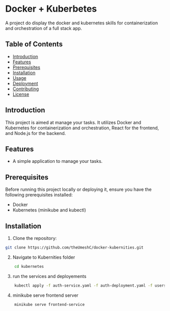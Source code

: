 # Docker + Kuberbetes

A project do display the docker and kubernetes skills for containerization and orchestration of a full stack app.

## Table of Contents

- [Introduction](#introduction)
- [Features](#features)
- [Prerequisites](#prerequisites)
- [Installation](#installation)
- [Usage](#usage)
- [Deployment](#deployment)
- [Contributing](#contributing)
- [License](#license)

## Introduction

This project is aimed at manage your tasks. It utilizes Docker and Kubernetes for containerization and orchestration, React for the frontend, and Node.js for the backend.

## Features

- A simple application to manage your tasks.

## Prerequisites

Before running this project locally or deploying it, ensure you have the following prerequisites installed:

- Docker
- Kubernetes (minikube and kubectl)

## Installation

1. Clone the repository:

```bash
git clone https://github.com/theUmeshC/docker-kubernities.git
```

2. Navigate to Kubernities folder

``` bash
    cd kubernetes
```

3. run the services and deployements

``` bash
    kubectl apply -f auth-service.yaml -f auth-deployment.yaml -f users-service.yaml -f users-deployment.yaml -f tasks-service.yaml -f tasks-deployment.yaml -f frontend-service.yaml -f frontend-deployment.yaml
```

4. minikube serve frontend server

``` bash
    minikube serve frontend-service
```
